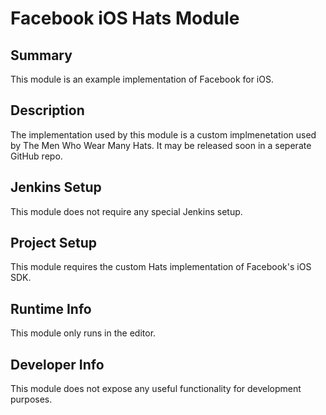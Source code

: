 Facebook iOS Hats Module
=============

## Summary

This module is an example implementation of Facebook for iOS.

## Description

The implementation used by this module is a custom implmenetation used by The Men Who Wear Many Hats.  It may be released soon in a seperate GitHub repo.

## Jenkins Setup

This module does not require any special Jenkins setup.

## Project Setup

This module requires the custom Hats implementation of Facebook's iOS SDK.

## Runtime Info

This module only runs in the editor.

## Developer Info

This module does not expose any useful functionality for development purposes.